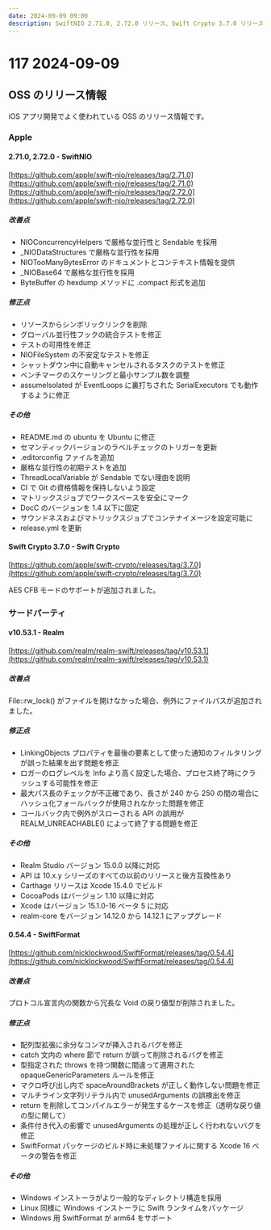 ```yaml
---
date: 2024-09-09 09:00
description: SwiftNIO 2.71.0, 2.72.0 リリース、Swift Crypto 3.7.0 リリース、Realm v10.53.1 リリース、SwiftFormat 0.54.4 リリース
---
```


# 117 2024-09-09

## OSS のリリース情報

iOS アプリ開発でよく使われている OSS のリリース情報です。

### Apple

#### 2.71.0, 2.72.0 - SwiftNIO

[https://github.com/apple/swift-nio/releases/tag/2.71.0](https://github.com/apple/swift-nio/releases/tag/2.71.0)
[https://github.com/apple/swift-nio/releases/tag/2.72.0](https://github.com/apple/swift-nio/releases/tag/2.72.0)

##### 改善点

- NIOConcurrencyHelpers で厳格な並行性と Sendable を採用
- \_NIODataStructures で厳格な並行性を採用
- NIOTooManyBytesError のドキュメントとコンテキスト情報を提供
- \_NIOBase64 で厳格な並行性を採用
- ByteBuffer の hexdump メソッドに .compact 形式を追加

##### 修正点

- リソースからシンボリックリンクを削除
- グローバル並行性フックの統合テストを修正
- テストの可用性を修正
- NIOFileSystem の不安定なテストを修正
- シャットダウン中に自動キャンセルされるタスクのテストを修正
- ベンチマークのスケーリングと最小サンプル数を調整
- assumeIsolated が EventLoops に裏打ちされた SerialExecutors でも動作するように修正

##### その他

- README.md の ubuntu を Ubuntu に修正
- セマンティックバージョンのラベルチェックのトリガーを更新
- .editorconfig ファイルを追加
- 厳格な並行性の初期テストを追加
- ThreadLocalVariable が Sendable でない理由を説明
- CI で Git の資格情報を保持しないよう設定
- マトリックスジョブでワークスペースを安全にマーク
- DocC のバージョンを 1.4 以下に固定
- サウンドネスおよびマトリックスジョブでコンテナイメージを設定可能に
- release.yml を更新

#### Swift Crypto 3.7.0 - Swift Crypto

[https://github.com/apple/swift-crypto/releases/tag/3.7.0](https://github.com/apple/swift-crypto/releases/tag/3.7.0)

AES CFB モードのサポートが追加されました。

### サードパーティ

#### v10.53.1 - Realm

[https://github.com/realm/realm-swift/releases/tag/v10.53.1](https://github.com/realm/realm-swift/releases/tag/v10.53.1)

##### 改善点

File::rw_lock() がファイルを開けなかった場合、例外にファイルパスが追加されました。

##### 修正点

- LinkingObjects プロパティを最後の要素として使った通知のフィルタリングが誤った結果を出す問題を修正
- ロガーのログレベルを Info より高く設定した場合、プロセス終了時にクラッシュする可能性を修正
- 最大パス長のチェックが不正確であり、長さが 240 から 250 の間の場合にハッシュ化フォールバックが使用されなかった問題を修正
- コールバック内で例外がスローされる API の誤用が REALM_UNREACHABLE() によって終了する問題を修正

##### その他

- Realm Studio バージョン 15.0.0 以降に対応
- API は 10.x.y シリーズのすべての以前のリリースと後方互換性あり
- Carthage リリースは Xcode 15.4.0 でビルド
- CocoaPods はバージョン 1.10 以降に対応
- Xcode はバージョン 15.1.0-16 ベータ 5 に対応
- realm-core をバージョン 14.12.0 から 14.12.1 にアップグレード

#### 0.54.4 - SwiftFormat

[https://github.com/nicklockwood/SwiftFormat/releases/tag/0.54.4](https://github.com/nicklockwood/SwiftFormat/releases/tag/0.54.4)

##### 改善点

プロトコル宣言内の関数から冗長な Void の戻り値型が削除されました。

##### 修正点

- 配列型拡張に余分なコンマが挿入されるバグを修正
- catch 文内の where 節で return が誤って削除されるバグを修正
- 型指定された throws を持つ関数に間違って適用された opaqueGenericParameters ルールを修正
- マクロ呼び出し内で spaceAroundBrackets が正しく動作しない問題を修正
- マルチライン文字列リテラル内で unusedArguments の誤検出を修正
- return を削除してコンパイルエラーが発生するケースを修正（透明な戻り値の型に関して）
- 条件付き代入の影響で unusedArguments の処理が正しく行われないバグを修正
- SwiftFormat パッケージのビルド時に未処理ファイルに関する Xcode 16 ベータの警告を修正

##### その他

- Windows インストーラがより一般的なディレクトリ構造を採用
- Linux 同様に Windows インストーラに Swift ランタイムをパッケージ
- Windows 用 SwiftFormat が arm64 をサポート
